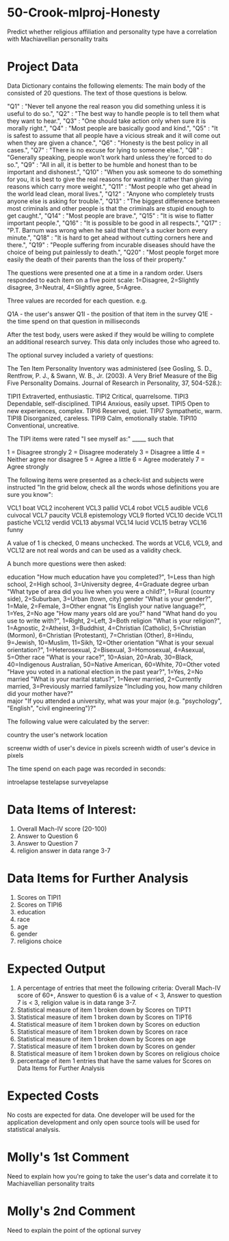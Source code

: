 # 50-Crook-mlproj-Honesty
Predict whether religious affiliation and personality type have a correlation with Machiavellian personality traits

# Project Data

Data Dictionary contains the following elements:
The main body of the consisted of 20 questions. The text of those questions is below.

"Q1" : "Never tell anyone the real reason you did something unless it is useful to do so.",
"Q2" : "The best way to handle people is to tell them what they want to hear.",
"Q3" : "One should take action only when sure it is morally right.",
"Q4" : "Most people are basically good and kind.",
"Q5" : "It is safest to assume that all people have a vicious streak and it will come out when they are given a chance.",
"Q6" : "Honesty is the best policy in all cases.",
"Q7" : "There is no excuse for lying to someone else.",
"Q8" : "Generally speaking, people won't work hard unless they're forced to do so.",
"Q9" : "All in all, it is better to be humble and honest than to be important and dishonest.",
"Q10" : "When you ask someone to do something for you, it is best to give the real reasons for wanting it rather than giving reasons which carry more weight.",
"Q11" : "Most people who get ahead in the world lead clean, moral lives.",
"Q12" : "Anyone who completely trusts anyone else is asking for trouble.",
"Q13" : "The biggest difference between most criminals and other people is that the criminals are stupid enough to get caught.",
"Q14" : "Most people are brave.",
"Q15" : "It is wise to flatter important people.",
"Q16" : "It is possible to be good in all respects.",
"Q17" : "P.T. Barnum was wrong when he said that there's a sucker born every minute.",
"Q18" : "It is hard to get ahead without cutting corners here and there.",
"Q19" : "People suffering from incurable diseases should have the choice of being put painlessly to death.",
"Q20" : "Most people forget more easily the death of their parents than the loss of their property."

The questions were presented one at a time in a random order. Users responded to each item on a five point scale: 1=Disagree, 2=Slightly disagree, 3=Neutral, 4=Slightly agree, 5=Agree.

Three values are recorded for each question. e.g.

Q1A - the user's answer
Q1I - the position of that item in the survey
Q1E - the time spend on that question in milliseconds

After the test body, users were asked if they would be willing to complete an additional research survey. This data only includes those who agreed to.

The optional survey included a variety of questions:

The Ten Item Personality Inventory was administered (see Gosling, S. D., Rentfrow, P. J., & Swann, W. B., Jr. (2003). A Very Brief Measure of the Big Five Personality Domains. Journal of Research in Personality, 37, 504-528.):

TIPI1	Extraverted, enthusiastic.
TIPI2	Critical, quarrelsome.
TIPI3	Dependable, self-disciplined.
TIPI4	Anxious, easily upset.
TIPI5	Open to new experiences, complex.
TIPI6	Reserved, quiet.
TIPI7	Sympathetic, warm.
TIPI8	Disorganized, careless.
TIPI9	Calm, emotionally stable.
TIPI10	Conventional, uncreative.

The TIPI items were rated "I see myself as:" _____ such that

1 = Disagree strongly
2 = Disagree moderately
3 = Disagree a little
4 = Neither agree nor disagree
5 = Agree a little
6 = Agree moderately
7 = Agree strongly

The following items were presented as a check-list and subjects were instructed "In the grid below, check all the words whose definitions you are sure you know":

VCL1	boat
VCL2	incoherent
VCL3	pallid
VCL4	robot
VCL5	audible
VCL6	cuivocal
VCL7	paucity
VCL8	epistemology
VCL9	florted
VCL10	decide
VCL11	pastiche
VCL12	verdid
VCL13	abysmal
VCL14	lucid
VCL15	betray
VCL16	funny

A value of 1 is checked, 0 means unchecked. The words at VCL6, VCL9, and VCL12 are not real words and can be used as a validity check.

A bunch more questions were then asked:

education			"How much education have you completed?", 1=Less than high school, 2=High school, 3=University degree, 4=Graduate degree
urban				"What type of area did you live when you were a child?", 1=Rural (country side), 2=Suburban, 3=Urban (town, city)
gender				"What is your gender?", 1=Male, 2=Female, 3=Other
engnat				"Is English your native language?", 1=Yes, 2=No
age					"How many years old are you?"
hand				"What hand do you use to write with?", 1=Right, 2=Left, 3=Both
religion			"What is your religion?", 1=Agnostic, 2=Atheist, 3=Buddhist, 4=Christian (Catholic), 5=Christian (Mormon), 6=Christian (Protestant), 7=Christian (Other), 8=Hindu, 9=Jewish, 10=Muslim, 11=Sikh, 12=Other
orientation			"What is your sexual orientation?", 1=Heterosexual, 2=Bisexual, 3=Homosexual, 4=Asexual, 5=Other
race				"What is your race?", 10=Asian, 20=Arab, 30=Black, 40=Indigenous Australian, 50=Native American, 60=White, 70=Other
voted				"Have you voted in a national election in the past year?", 1=Yes, 2=No
married				"What is your marital status?", 1=Never married, 2=Currently married, 3=Previously married
familysize			"Including you, how many children did your mother have?"		
major				"If you attended a university, what was your major (e.g. "psychology", "English", "civil engineering")?"

The following value were calculated by the server:

country		the user's network location

screenw		width of user's device in pixels
screenh		width of user's device in pixels

The time spend on each page was recorded in seconds:

introelapse
testelapse
surveyelapse

# Data Items of Interest:
1. Overall Mach-IV score (20-100)
2. Answer to Question 6
3. Answer to Question 7
4. religion answer in data range 3-7

# Data Items for Further Analysis
1. Scores on TIPI1
2. Scores on TIPI6
3. education
4. race
5. age
6. gender
7. religions choice

# Expected Output
1. A percentage of entries that meet the following criteria: Overall Mach-IV score of 60+, Answer to question 6 is a value of < 3, Answer to question 7 is < 3, religion value is in data range 3-7.
2. Statistical measure of item 1 broken down by Scores on TIPT1
3. Statistical measure of item 1 broken down by Scores on TIPT6
4. Statistical measure of item 1 broken down by Scores on eduction
5. Statistical measure of item 1 broken down by Scores on race
6. Statistical measure of item 1 broken down by Scores on age
7. Statistical measure of item 1 broken down by Scores on gender
8. Statistical measure of item 1 broken down by Scores on religious choice
9. percentage of item 1 entries that have the same values for Scores on Data Items for Further Analysis

# Expected Costs
No costs are expected for data. One developer will be used for the application development and only open source tools will be used for statistical analysis.

# Molly's 1st Comment 
Need to explain how you're going to take the user's data and correlate it to Machiavellian personality traits

# Molly's 2nd Comment
Need to explain the point of the optional survey 
